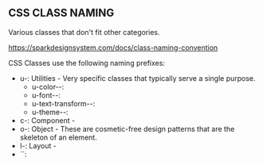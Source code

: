 ## CSS CLASS NAMING
Various classes that don't fit other categories.

https://sparkdesignsystem.com/docs/class-naming-convention

CSS Classes use the following naming prefixes:

- u-: <span styles ="color:#4a4a4a:background:#fff"> Utilities </span> - Very specific classes that typically serve a single purpose.
    - u-color--:
    - u-font--:
    - u-text-transform--:
    - u-theme--:
- c-: <span styles ="color:#4a4a4a:background:#fff"> Component </span> -
- o-: <span styles ="color:#4a4a4a:background:#fff"> Object </span> - These are cosmetic-free design patterns that are the skeleton of an element.
- l-: <span styles ="color:#4a4a4a:background:#fff"> Layout </span> -
- ``: